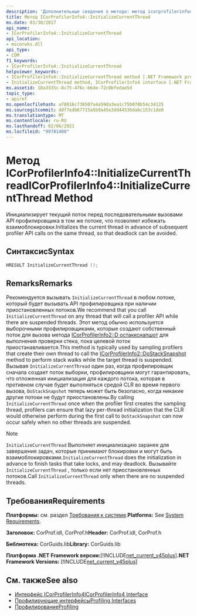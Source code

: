 ```yaml
---
description: 'Дополнительные сведения о методе: метод icorprofilerinfo4:: Инитиализекуррентсреад'
title: Метод ICorProfilerInfo4::InitializeCurrentThread
ms.date: 03/30/2017
api_name:
- ICorProfilerInfo4::InitializeCurrentThread
api_location:
- mscorwks.dll
api_type:
- COM
f1_keywords:
- ICorProfilerInfo4::InitializeCurrentThread
helpviewer_keywords:
- ICorProfilerInfo4::InitializeCurrentThread method [.NET Framework profiling]
- InitializeCurrentThread method, ICorProfilerInfo4 interface [.NET Framework profiling]
ms.assetid: 18a3335c-8c75-476c-b6de-72c0bfedae5d
topic_type:
- apiref
ms.openlocfilehash: a78816c736507a4a59da3ea1c75b078b54c34125
ms.sourcegitcommit: ddf7edb67715a5b9a45e3dd44536dabc153c1de0
ms.translationtype: MT
ms.contentlocale: ru-RU
ms.lasthandoff: 02/06/2021
ms.locfileid: "99781408"
---
```

# <a name="icorprofilerinfo4initializecurrentthread-method"></a><span data-ttu-id="86f93-103">Метод ICorProfilerInfo4::InitializeCurrentThread</span><span class="sxs-lookup"><span data-stu-id="86f93-103">ICorProfilerInfo4::InitializeCurrentThread Method</span></span>

<span data-ttu-id="86f93-104">Инициализирует текущий поток перед последовательными вызовами API профилировщика в том же потоке, что позволяет избежать взаимоблокировки.</span><span class="sxs-lookup"><span data-stu-id="86f93-104">Initializes the current thread in advance of subsequent profiler API calls on the same thread, so that deadlock can be avoided.</span></span>  
  
## <a name="syntax"></a><span data-ttu-id="86f93-105">Синтаксис</span><span class="sxs-lookup"><span data-stu-id="86f93-105">Syntax</span></span>  
  
```cpp  
HRESULT InitializeCurrentThread ();  
```  
  
## <a name="remarks"></a><span data-ttu-id="86f93-106">Remarks</span><span class="sxs-lookup"><span data-stu-id="86f93-106">Remarks</span></span>  

 <span data-ttu-id="86f93-107">Рекомендуется вызывать `InitializeCurrentThread` в любом потоке, который будет вызывать API профилировщика при наличии приостановленных потоков.</span><span class="sxs-lookup"><span data-stu-id="86f93-107">We recommend that you call `InitializeCurrentThread` on any thread that will call a profiler API while there are suspended threads.</span></span> <span data-ttu-id="86f93-108">Этот метод обычно используется выборочными профилировщиками, которые создают собственный поток для вызова метода [ICorProfilerInfo2::D остаккснапшот](icorprofilerinfo2-dostacksnapshot-method.md) для выполнения проверки стека, пока целевой поток приостанавливается.</span><span class="sxs-lookup"><span data-stu-id="86f93-108">This method is typically used by sampling profilers that create their own thread to call the [ICorProfilerInfo2::DoStackSnapshot](icorprofilerinfo2-dostacksnapshot-method.md) method to perform stack walks while the target thread is suspended.</span></span> <span data-ttu-id="86f93-109">Вызывая `InitializeCurrentThread` один раз, когда профилировщик сначала создает поток выборки, профилировщики могут гарантировать, что отложенная инициализация для каждого потока, которая в противном случае будет выполняться средой CLR во время первого вызова, `DoStackSnapshot` теперь может быть безопасно, когда никакие другие потоки не будут приостановлены.</span><span class="sxs-lookup"><span data-stu-id="86f93-109">By calling `InitializeCurrentThread` once when the profiler first creates the sampling thread, profilers can ensure that lazy per-thread initialization that the CLR would otherwise perform during the first call to `DoStackSnapshot` can now occur safely when no other threads are suspended.</span></span>  
  
> [!NOTE]
> <span data-ttu-id="86f93-110">`InitializeCurrentThread` Выполняет инициализацию заранее для завершения задач, которые принимают блокировки и могут быть взаимоблокировками.</span><span class="sxs-lookup"><span data-stu-id="86f93-110">`InitializeCurrentThread` does the initialization in advance to finish tasks that take locks, and may deadlock.</span></span> <span data-ttu-id="86f93-111">Вызывайте `InitializeCurrentThread` , только если нет приостановленных потоков.</span><span class="sxs-lookup"><span data-stu-id="86f93-111">Call `InitializeCurrentThread` only when there are no suspended threads.</span></span>  
  
## <a name="requirements"></a><span data-ttu-id="86f93-112">Требования</span><span class="sxs-lookup"><span data-stu-id="86f93-112">Requirements</span></span>  

 <span data-ttu-id="86f93-113">**Платформы:** см. раздел [Требования к системе](../../get-started/system-requirements.md).</span><span class="sxs-lookup"><span data-stu-id="86f93-113">**Platforms:** See [System Requirements](../../get-started/system-requirements.md).</span></span>  
  
 <span data-ttu-id="86f93-114">**Заголовок:** CorProf.idl, CorProf.h</span><span class="sxs-lookup"><span data-stu-id="86f93-114">**Header:** CorProf.idl, CorProf.h</span></span>  
  
 <span data-ttu-id="86f93-115">**Библиотека:** CorGuids.lib</span><span class="sxs-lookup"><span data-stu-id="86f93-115">**Library:** CorGuids.lib</span></span>  
  
 <span data-ttu-id="86f93-116">**Платформа .NET Framework версии:**[!INCLUDE[net_current_v45plus](../../../../includes/net-current-v45plus-md.md)]</span><span class="sxs-lookup"><span data-stu-id="86f93-116">**.NET Framework Versions:** [!INCLUDE[net_current_v45plus](../../../../includes/net-current-v45plus-md.md)]</span></span>  
  
## <a name="see-also"></a><span data-ttu-id="86f93-117">См. также</span><span class="sxs-lookup"><span data-stu-id="86f93-117">See also</span></span>

- [<span data-ttu-id="86f93-118">Интерфейс ICorProfilerInfo4</span><span class="sxs-lookup"><span data-stu-id="86f93-118">ICorProfilerInfo4 Interface</span></span>](icorprofilerinfo4-interface.md)
- [<span data-ttu-id="86f93-119">Профилирующие интерфейсы</span><span class="sxs-lookup"><span data-stu-id="86f93-119">Profiling Interfaces</span></span>](profiling-interfaces.md)
- [<span data-ttu-id="86f93-120">Профилирование</span><span class="sxs-lookup"><span data-stu-id="86f93-120">Profiling</span></span>](index.md)
